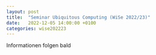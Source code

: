 ```yaml
---
layout: post
title:  "Seminar Ubiquitous Computing (WiSe 2022/23)"
date:   2022-12-05 14:00:00 +0100
categories: wise202223
---
```


Informationen folgen bald
